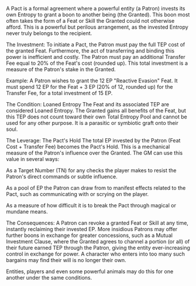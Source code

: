 A Pact is a formal agreement where a powerful entity (a Patron) invests its own Entropy to grant a boon to another being (the Granted). This boon most often takes the form of a Feat or Skill the Granted could not otherwise afford. This is a powerful but perilous arrangement, as the invested Entropy never truly belongs to the recipient.

The Investment:
To initiate a Pact, the Patron must pay the full TEP cost of the granted Feat. Furthermore, the act of transferring and binding this power is inefficient and costly. The Patron must pay an additional Transfer Fee equal to 20% of the Feat's cost (rounded up). This total investment is a measure of the Patron's stake in the Granted.

Example: A Patron wishes to grant the 12 EP "Reactive Evasion" Feat. It must spend 12 EP for the Feat + 3 EP (20% of 12, rounded up) for the Transfer Fee, for a total investment of 15 EP.

The Condition: Loaned Entropy
The Feat and its associated TEP are considered Loaned Entropy. The Granted gains all benefits of the Feat, but this TEP does not count toward their own Total Entropy Pool and cannot be used for any other purpose. It is a parasitic or symbiotic graft onto their soul.

The Leverage: The Pact's Hold
The total EP invested by the Patron (Feat Cost + Transfer Fee) becomes the Pact's Hold. This is a mechanical measure of the Patron's influence over the Granted. The GM can use this value in several ways:

As a Target Number (TN) for any checks the player makes to resist the Patron's direct commands or subtle influence.

As a pool of EP the Patron can draw from to manifest effects related to the Pact, such as communicating with or scrying on the player.

As a measure of how difficult it is to break the Pact through magical or mundane means.

The Consequences:
A Patron can revoke a granted Feat or Skill at any time, instantly reclaiming their invested EP. More insidious Patrons may offer further boons in exchange for greater concessions, such as a Mutual Investment Clause, where the Granted agrees to channel a portion (or all) of their future earned TEP through the Patron, giving the entity ever-increasing control in exchange for power. A character who enters into too many such bargains may find their will is no longer their own.

Entities, players and even some powerful animals may do this for one another under the same conditions.